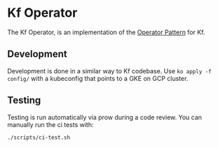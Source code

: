 # Kf Operator

The Kf Operator, is an implementation of the [Operator Pattern](https://kubernetes.io/docs/concepts/extend-kubernetes/operator/) for Kf.

## Development

Development is done in a similar way to Kf codebase. Use `ko apply -f config/` with a kubeconfig that points to a GKE on GCP cluster.

## Testing

Testing is run automatically via prow during a code review. You can manually run the ci tests with:

```sh
./scripts/ci-test.sh
```
